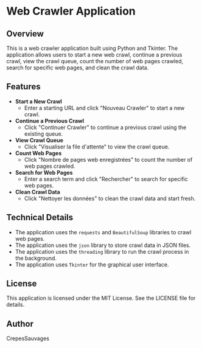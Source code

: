 # Web Crawler Application

## Overview

This is a web crawler application built using Python and Tkinter. The application allows users to start a new web crawl, continue a previous crawl, view the crawl queue, count the number of web pages crawled, search for specific web pages, and clean the crawl data.

## Features

- **Start a New Crawl**
  - Enter a starting URL and click "Nouveau Crawler" to start a new crawl.
- **Continue a Previous Crawl**
  - Click "Continuer Crawler" to continue a previous crawl using the existing queue.
- **View Crawl Queue**
  - Click "Visualiser la file d'attente" to view the crawl queue.
- **Count Web Pages**
  - Click "Nombre de pages web enregistrées" to count the number of web pages crawled.
- **Search for Web Pages**
  - Enter a search term and click "Rechercher" to search for specific web pages.
- **Clean Crawl Data**
  - Click "Nettoyer les données" to clean the crawl data and start fresh.

## Technical Details

- The application uses the `requests` and `BeautifulSoup` libraries to crawl web pages.
- The application uses the `json` library to store crawl data in JSON files.
- The application uses the `threading` library to run the crawl process in the background.
- The application uses `Tkinter` for the graphical user interface.

## License

This application is licensed under the MIT License. See the LICENSE file for details.

## Author

CrepesSauvages
